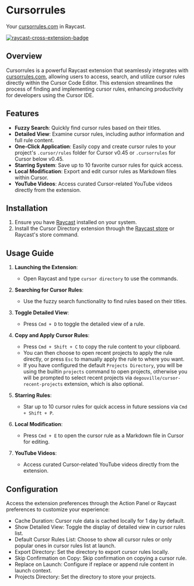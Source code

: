 # Cursorrules

Your [cursorrules.com](https://cursorrules.com/) in Raycast.

[![raycast-cross-extension-badge]][raycast-cross-extension-link]

## Overview

Cursorrules is a powerful Raycast extension that seamlessly integrates with [cursorrules.com](https://cursorrules.com/), allowing users to access, search, and utilize cursor rules directly within the Cursor Code Editor. This extension streamlines the process of finding and implementing cursor rules, enhancing productivity for developers using the Cursor IDE.

## Features

- **Fuzzy Search**: Quickly find cursor rules based on their titles.
- **Detailed View**: Examine cursor rules, including author information and full rule content.
- **One-Click Application**: Easily copy and create cursor rules to your project's `.cursor/rules` folder for Cursor v0.45 or `.cursorrules` for Cursor below v0.45.
- **Starring System**: Save up to 10 favorite cursor rules for quick access.
- **Local Modification**: Export and edit cursor rules as Markdown files within Cursor.
- **YouTube Videos**: Access curated Cursor-related YouTube videos directly from the extension.

## Installation

1. Ensure you have [Raycast](https://www.raycast.com/) installed on your system.
2. Install the Cursor Directory extension through the [Raycast store](https://www.raycast.com/escwxyz/cursor-directory) or Raycast's store command.

## Usage Guide

1. **Launching the Extension**:

   - Open Raycast and type `cursor directory` to use the commands.

2. **Searching for Cursor Rules**:

   - Use the fuzzy search functionality to find rules based on their titles.

3. **Toggle Detailed View**:

   - Press `Cmd + D` to toggle the detailed view of a rule.

4. **Copy and Apply Cursor Rules**:

   - Press `Cmd + Shift + C` to copy the rule content to your clipboard.
   - You can then choose to open recent projects to apply the rule directly, or press `Esc` to manually apply the rule to where you want.
   - If you have configured the default `Projects Directory`, you will be using the builtin `projects` command to open projects, otherwise you will be prompted to select recent projects via `degouville/cursor-recent-projects` extension, which is also optional.

5. **Starring Rules**:

   - Star up to 10 cursor rules for quick access in future sessions via `Cmd + Shift + P`.

6. **Local Modification**:

   - Press `Cmd + E` to open the cursor rule as a Markdown file in Cursor for editing.

7. **YouTube Videos**:
   - Access curated Cursor-related YouTube videos directly from the extension.

## Configuration

Access the extension preferences through the Action Panel or Raycast preferences to customize your experience:

- Cache Duration: Cursor rule data is cached locally for 1 day by default.
- Show Detailed View: Toggle the display of detailed view in cursor rules list.
- Default Cursor Rules List: Choose to show all cursor rules or only popular ones in cursor rules list at launch.
- Export Directory: Set the directory to export cursor rules locally.
- Skip Confirmation on Copy: Skip confirmation on copying a cursor rule.
- Replace on Launch: Configure if replace or append rule content in launch context.
- Projects Directory: Set the directory to store your projects.

[raycast-cross-extension-badge]: https://shields.io/badge/Raycast-Cross--Extension-eee?labelColor=FF6363&logo=raycast&logoColor=fff&style=flat-square
[raycast-cross-extension-link]: https://github.com/LitoMore/raycast-cross-extension-conventions
